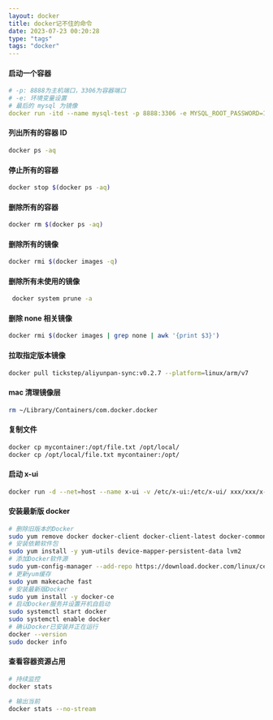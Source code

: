 ```yaml
---
layout: docker
title: docker记不住的命令
date: 2023-07-23 00:20:28
type: "tags"
tags: "docker"
---
```


#### 启动一个容器

```yaml
# -p: 8888为主机端口，3306为容器端口
# -e: 环境变量设置
# 最后的 mysql 为镜像 
docker run -itd --name mysql-test -p 8888:3306 -e MYSQL_ROOT_PASSWORD=123456 mysql
```
#### 列出所有的容器 ID
```sh
docker ps -aq
```

#### 停止所有的容器
```sh
docker stop $(docker ps -aq)
```

#### 删除所有的容器
```sh
docker rm $(docker ps -aq)
```

#### 删除所有的镜像
```sh
docker rmi $(docker images -q)
```
#### 删除所有未使用的镜像
```sh
 docker system prune -a
```
#### 删除 none 相关镜像
```sh
docker rmi $(docker images | grep none | awk '{print $3}')     
```

#### 拉取指定版本镜像
```sh
docker pull tickstep/aliyunpan-sync:v0.2.7 --platform=linux/arm/v7
```

#### mac 清理镜像层
```sh
rm ~/Library/Containers/com.docker.docker
```
#### 复制文件

```sh
docker cp mycontainer:/opt/file.txt /opt/local/
docker cp /opt/local/file.txt mycontainer:/opt/
```
#### 启动 x-ui
```sh
docker run -d --net=host --name x-ui -v /etc/x-ui:/etc/x-ui/ xxx/xxx/x-ui:latest
```

#### 安装最新版 docker
```sh
# 删除旧版本的Docker
sudo yum remove docker docker-client docker-client-latest docker-common docker-latest docker-latest-logrotate docker-logrotate docker-engine
# 安装依赖软件包
sudo yum install -y yum-utils device-mapper-persistent-data lvm2
# 添加Docker软件源
sudo yum-config-manager --add-repo https://download.docker.com/linux/centos/docker-ce.repo
# 更新yum缓存
sudo yum makecache fast
# 安装最新版Docker
sudo yum install -y docker-ce
# 启动Docker服务并设置开机自启动
sudo systemctl start docker
sudo systemctl enable docker
# 确认Docker已安装并正在运行
docker --version
sudo docker info
```

#### 查看容器资源占用
```sh
# 持续监控
docker stats

# 输出当前
docker stats --no-stream
```